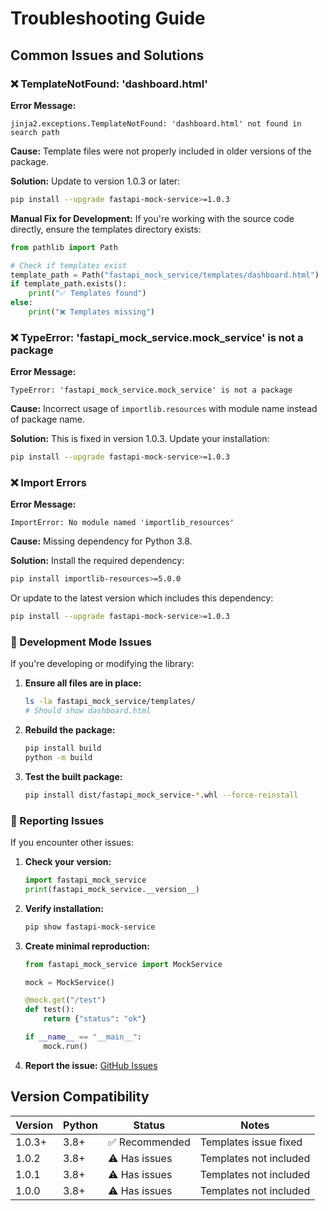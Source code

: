 # Troubleshooting Guide

## Common Issues and Solutions

### ❌ TemplateNotFound: 'dashboard.html'

**Error Message:**

```
jinja2.exceptions.TemplateNotFound: 'dashboard.html' not found in search path
```

**Cause:**
Template files were not properly included in older versions of the package.

**Solution:**
Update to version 1.0.3 or later:

```bash
pip install --upgrade fastapi-mock-service>=1.0.3
```

**Manual Fix for Development:**
If you're working with the source code directly, ensure the templates directory exists:

```python
from pathlib import Path

# Check if templates exist
template_path = Path("fastapi_mock_service/templates/dashboard.html")
if template_path.exists():
    print("✅ Templates found")
else:
    print("❌ Templates missing")
```

### ❌ TypeError: 'fastapi_mock_service.mock_service' is not a package

**Error Message:**

```
TypeError: 'fastapi_mock_service.mock_service' is not a package
```

**Cause:**
Incorrect usage of `importlib.resources` with module name instead of package name.

**Solution:**
This is fixed in version 1.0.3. Update your installation:

```bash
pip install --upgrade fastapi-mock-service>=1.0.3
```

### ❌ Import Errors

**Error Message:**

```
ImportError: No module named 'importlib_resources'
```

**Cause:**
Missing dependency for Python 3.8.

**Solution:**
Install the required dependency:

```bash
pip install importlib-resources>=5.0.0
```

Or update to the latest version which includes this dependency:

```bash
pip install --upgrade fastapi-mock-service>=1.0.3
```

### 🔧 Development Mode Issues

If you're developing or modifying the library:

1. **Ensure all files are in place:**
   ```bash
   ls -la fastapi_mock_service/templates/
   # Should show dashboard.html
   ```

2. **Rebuild the package:**
   ```bash
   pip install build
   python -m build
   ```

3. **Test the built package:**
   ```bash
   pip install dist/fastapi_mock_service-*.whl --force-reinstall
   ```

### 📝 Reporting Issues

If you encounter other issues:

1. **Check your version:**
   ```python
   import fastapi_mock_service
   print(fastapi_mock_service.__version__)
   ```

2. **Verify installation:**
   ```bash
   pip show fastapi-mock-service
   ```

3. **Create minimal reproduction:**
   ```python
   from fastapi_mock_service import MockService
   
   mock = MockService()
   
   @mock.get("/test")
   def test():
       return {"status": "ok"}
   
   if __name__ == "__main__":
       mock.run()
   ```

4. **Report the issue:** [GitHub Issues](https://github.com/yourusername/fastapi-mock-service/issues)

## Version Compatibility

| Version | Python | Status | Notes |
|---------|--------|--------|-------|
| 1.0.3+  | 3.8+   | ✅ Recommended | Templates issue fixed |
| 1.0.2   | 3.8+   | ⚠️ Has issues | Templates not included |
| 1.0.1   | 3.8+   | ⚠️ Has issues | Templates not included |
| 1.0.0   | 3.8+   | ⚠️ Has issues | Templates not included |